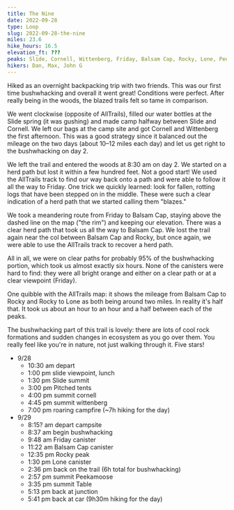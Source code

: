 ```yaml
---
title: The Nine
date: 2022-09-28
type: Loop
slug: 2022-09-28-the-nine
miles: 23.6
hike_hours: 16.5
elevation_ft: ???
peaks: Slide, Cornell, Wittenberg, Friday, Balsam Cap, Rocky, Lone, Peekamoose, Table
hikers: Dan, Max, John G
---
```


Hiked as an overnight backpacking trip with two friends. This was our first time bushwhacking and overall it went great! Conditions were perfect. After really being in the woods, the blazed trails felt so tame in comparison.

We went clockwise (opposite of AllTrails), filled our water bottles at the Slide spring (it was gushing) and made camp halfway between Slide and Cornell. We left our bags at the camp site and got Cornell and Wittenberg the first afternoon. This was a good strategy since it balanced out the mileage on the two days (about 10–12 miles each day) and let us get right to the bushwhacking on day 2.

We left the trail and entered the woods at 8:30 am on day 2. We started on a herd path but lost it within a few hundred feet. Not a good start! We used the AllTrails track to find our way back onto a path and were able to follow it all the way to Friday. One trick we quickly learned: look for fallen, rotting logs that have been stepped on in the middle. These were such a clear indication of a herd path that we started calling them "blazes."

We took a meandering route from Friday to Balsam Cap, staying above the dashed line on the map ("the rim") and keeping our elevation. There was a clear herd path that took us all the way to Balsam Cap. We lost the trail again near the col between Balsam Cap and Rocky, but once again, we were able to use the AllTrails track to recover a herd path.

All in all, we were on clear paths for probably 95% of the bushwhacking portion, which took us almost exactly six hours. None of the canisters were hard to find: they were all bright orange and either on a clear path or at a clear viewpoint (Friday).

One quibble with the AllTrails map: it shows the mileage from Balsam Cap to Rocky and Rocky to Lone as both being around two miles. In reality it's half that. It took us about an hour to an hour and a half between each of the peaks.

The bushwhacking part of this trail is lovely: there are lots of cool rock formations and sudden changes in ecosystem as you go over them. You really feel like you're in nature, not just walking through it. Five stars!

- 9/28
  - 10:30 am depart
  - 1:00 pm slide viewpoint, lunch
  - 1:30 pm Slide summit
  - 3:00 pm Pitched tents
  - 4:00 pm summit cornell
  - 4:45 pm summit wittenberg
  - 7:00 pm roaring campfire (~7h hiking for the day)
- 9/29
  - 8:15? am depart campsite
  - 8:37 am begin bushwhacking
  - 9:48 am Friday canister
  - 11:22 am Balsam Cap canister
  - 12:35 pm Rocky peak
  - 1:30 pm Lone canister
  - 2:36 pm back on the trail (6h total for bushwhacking)
  - 2:57 pm summit Peekamoose
  - 3:35 pm summit Table
  - 5:13 pm back at junction
  - 5:41 pm back at car (9h30m hiking for the day)

